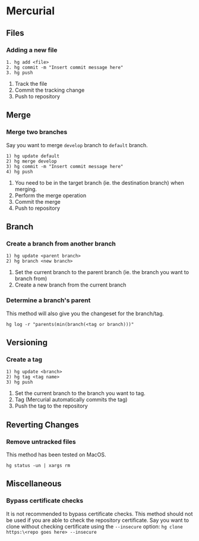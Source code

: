 # Mercurial

## Files
### Adding a new file
```
1. hg add <file>
2. hg commit -m "Insert commit message here"
3. hg push
```
1. Track the file
2. Commit the tracking change
3. Push to repository

## Merge
### Merge two branches
Say you want to merge `develop` branch to `default` branch.

```
1) hg update default
2) hg merge develop
3) hg commit -m "Insert commit message here"
4) hg push
```
1. You need to be in the target branch (ie. the destination branch) when merging. 
2. Perform the merge operation
3. Commit the merge
4. Push to repository

## Branch
### Create a branch from another branch
```
1) hg update <parent branch>
2) hg branch <new branch>
```
1. Set the current branch to the parent branch (ie. the branch you want to branch from)
2. Create a new branch from the current branch

### Determine a branch's parent 
This method will also give you the changeset for the branch/tag.
```
hg log -r "parents(min(branch(<tag or branch)))"
```

## Versioning
### Create a tag
```
1) hg update <branch>
2) hg tag <tag name>
3) hg push
```
1. Set the current branch to the branch you want to tag.
2. Tag (Mercurial automatically commits the tag)
3. Push the tag to the repository

## Reverting Changes
### Remove untracked files
This method has been tested on MacOS.
```
hg status -un | xargs rm
```

## Miscellaneous
### Bypass certificate checks
It is not recommended to bypass certificate checks. This method should not be used if you are able to check the repository certificate.
Say you want to clone without checking certificate using the `--insecure` option: `hg clone https:\<repo goes here> --insecure`
